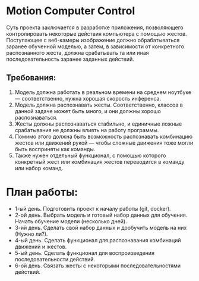 # Motion Computer Control

Суть проекта заключается в разработке приложения, 
позволяющего контролировать некоторые действия компьютера с помощью жестов. 
Поступающее с веб-камеры изображение должно обрабатываться заранее обученной моделью, 
а затем, в зависимости от конкретного распознанного жеста, 
должна срабатывать та или иная последовательность заранее заданных действий.

## Требования:

1. Модель должна работать в реальном времени на среднем ноутбуке — соответственно, нужна хорошая скорость инференса.  
2. Модель должна распознавать жесты. Соответственно, классов в данной задаче может быть много, и они должны хорошо распознаваться.  
3. Жесты должны распознаваться стабильно, и единичные ложные срабатывания не должны влиять на работу программы.
4. Помимо этого должна быть возможность распознавать комбинацию жестов или движений рукой — чтобы сложные движения тоже могли быть восприняты как команды.  
5. Также нужен отдельный функционал, с помощью которого конкретный жест или комбинация жестов переводится в команду или набор команд.  

# План работы:

- 1-ый день. Подготовить проект к началу работы (git, docker).  
- 2-ой день. Выбрать модель и готовый набор данных для обучения. Начать обучение модели (несколько дней).  
- 3-ий день. Сделать свой набор данных и дообучить модель на них (Нужно ли?).  
- 4-ый день. Сделать функционал для распознавания комбинаций движений и жестов.  
- 5-ый день. Сделать функционал для воспроизведения последовательности действий.  
- 6-ой день. Связать жесты с некоторыми последовательностями действий.  